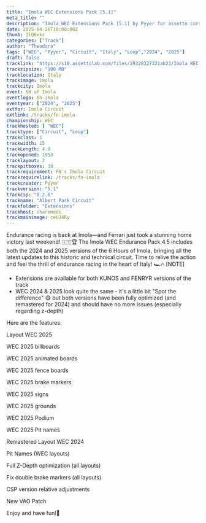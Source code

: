 ```yaml
---
title: "Imola WEC Extensions Pack [5.1]"
meta_title: ""
description: "Imola WEC Extensions Pack [5.1] by Pyyer for assetto corsa"
date: 2025-04-26T10:00:00Z
thumb: 3lQ6xkz
categories: ["Track"]
author: "Theodora"
tags: ["WEC", "Pyyer", "Circuit", "Italy", "Loop","2024", "2025"]
draft: false
tracklink: "https://s10.assettolab.com/files/29328327321ab23/Imola WEC Extensions 5.1 FNR.zip"
trackzipsize: "100 MB"
tracklocation: Italy
trackimage: imola
trackcity: Imola
event: 6H of Imola
eventlogo: 6h-imola
eventyear: ["2024", "2025"]
extfor: Imola Circuit
extlink: /tracks/fn-imola
championship: WEC
trackhosted: [ "WEC"]
tracktype: ["Circuit", "Loop"]
trackclass: 1 
trackwidth: 15
trackLength: 4.9
trackopened: 1953
tracklayout: 2
trackpitboxes: 38
trackrequirement: FN's Imola Circuit
trackrequirelink: /tracks/fn-imola
trackcreator: Pyyer
trackversion: "5.1"
trackcsp: "0.2.6"
trackname: "Albert Park Circuit"
trackfolder: "Extensions"
trackhost: sharemods
trackmainimage: ceUJ4Ry
---
```


Endurance racing is back at Imola—and Ferrari just took a stunning home victory last weekend! 🇮🇹🏆 
The Imola WEC Endurance Pack 4.5 includes both the 2024 and 2025 versions of the 6 Hours of Imola, bringing all the latest updates to this historic and technical circuit. Time to relive the action and feel the thrill of endurance racing in the heart of Italy! 🏎️🔥
[NOTE]
- Extensions are available for both KUNOS and FENRYR versions of the track
- WEC 2024 & 2025 look quite the same - it's a little bit "Spot the difference" 😅 but both versions have been fully optimized (and remastered for 2024) and should have no more issues (especially regarding z-depth)

Here are the features:

Layout WEC 2025

WEC 2025 billboards

WEC 2025 animated boards

WEC 2025 fence boards

WEC 2025 brake markers

WEC 2025 signs

WEC 2025 grounds

WEC 2025 Podium

WEC 2025 Pit names

Remastered Layout WEC 2024

Pit Names (WEC layouts)

Full Z-Depth optimization (all layouts)

Fix double brake markers (all layouts)

CSP version relative adjustments

New VAO Patch

Enjoy and have fun!🙂